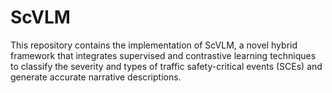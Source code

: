 # ScVLM
This repository contains the implementation of ScVLM, a novel hybrid framework that integrates supervised and contrastive learning techniques to classify the severity and types of traffic safety-critical events (SCEs) and generate accurate narrative descriptions.
